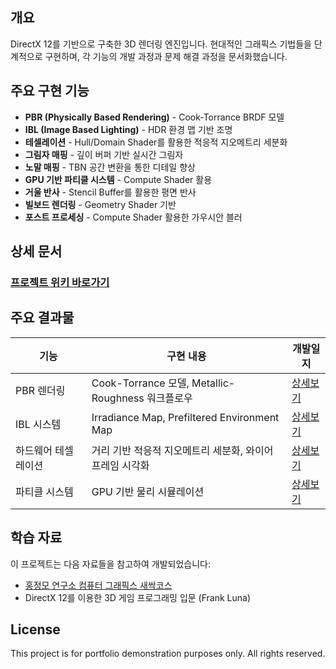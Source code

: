 ## 개요

DirectX 12를 기반으로 구축한 3D 렌더링 엔진입니다. 현대적인 그래픽스 기법들을 단계적으로 구현하며, 각 기능의 개발 과정과 문제 해결 과정을 문서화했습니다.

## 주요 구현 기능

- **PBR (Physically Based Rendering)** - Cook-Torrance BRDF 모델
- **IBL (Image Based Lighting)** - HDR 환경 맵 기반 조명
- **테셀레이션** - Hull/Domain Shader를 활용한 적응적 지오메트리 세분화
- **그림자 매핑** - 깊이 버퍼 기반 실시간 그림자
- **노말 매핑** - TBN 공간 변환을 통한 디테일 향상
- **GPU 기반 파티클 시스템** - Compute Shader 활용
- **거울 반사** - Stencil Buffer를 활용한 평면 반사
- **빌보드 렌더링** - Geometry Shader 기반
- **포스트 프로세싱** - Compute Shader 활용한 가우시안 블러

## 상세 문서

### **[프로젝트 위키 바로가기](../../wiki)**

## 주요 결과물

| 기능 | 구현 내용 | 개발일지 |
|------|-----------|----------|
| PBR 렌더링 | Cook-Torrance 모델, Metallic-Roughness 워크플로우 | [상세보기](../../wiki/2025-07-06-PBR) |
| IBL 시스템 | Irradiance Map, Prefiltered Environment Map | [상세보기](../../wiki/2025-07-12-Ibl) |
| 하드웨어 테셀레이션 | 거리 기반 적응적 지오메트리 세분화, 와이어프레임 시각화 | [상세보기](../../wiki/2025-07-09-Tessellation) |
| 파티클 시스템 | GPU 기반 물리 시뮬레이션 | [상세보기](../../wiki/2025-07-05-Particle) |

## 학습 자료

이 프로젝트는 다음 자료들을 참고하여 개발되었습니다:

- [홍정모 연구소 컴퓨터 그래픽스 새싹코스](https://www.honglab.ai/courses/graphicspt1)
- DirectX 12를 이용한 3D 게임 프로그래밍 입문 (Frank Luna)

## License

This project is for portfolio demonstration purposes only. All rights reserved.
